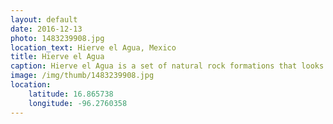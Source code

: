 ```yaml
---
layout: default
date: 2016-12-13
photo: 1483239908.jpg
location_text: Hierve el Agua, Mexico
title: Hierve el Agua
caption: Hierve el Agua is a set of natural rock formations that looks like dryed out waterfalls.
image: /img/thumb/1483239908.jpg
location:
    latitude: 16.865738
    longitude: -96.2760358
---
```

